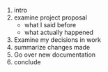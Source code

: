 1. intro
2. examine project proposal
    - what I said before
    - what actually happened
3. Examine my decisions in work
4. summarize changes made
5. Go over new documentation
6. conclude

